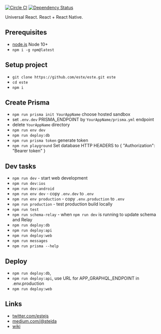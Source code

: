 [![Circle CI](https://img.shields.io/circleci/project/este/este/master.svg)](https://circleci.com/gh/este/este)
[![Dependency Status](https://david-dm.org/este/este.svg)](https://david-dm.org/este/este)

Universal React. React + React Native.

## Prerequisites

* [node.js](http://nodejs.org/) Node 10+
* `npm i -g npm@latest`

## Setup project

* `git clone https://github.com/este/este.git este`
* `cd este`
* `npm i`

## Create Prisma

* `npm run prisma init YourAppName` choose hosted sandbox
* set `.env.dev` PRISMA_ENDPOINT by `YourAppName/prisma.yml` endpoint
* delete `YourAppName` directory
* `npm run env dev`
* `npm run deploy:db`
* `npm run prisma token` generate token
* `npm run playground` Set database HTTP HEADERS to { "Authorization": "Bearer token" }

## Dev tasks

* `npm run dev` - start web development
* `npm run dev:ios`
* `npm run dev:android`
* `npm run env dev` - copy `.env.dev` to `.env`
* `npm run env production` - copy `.env.production` to `.env`
* `npm run production` - test production build locally
* `npm run test`
* `npm run schema-relay` - when `npm run dev` is running to update schema and Relay
* `npm run deploy:db`
* `npm run deploy:api`
* `npm run deploy:web`
* `npm run messages`
* `npm run prisma --help`

## Deploy

* `npm run deploy:db`,
* `npm run deploy:api`, use URL for APP_GRAPHQL_ENDPOINT in .env.production
* `npm run deploy:web`

## Links

* [twitter.com/estejs](https://twitter.com/estejs)
* [medium.com/@steida](https://medium.com/@steida/)
* [wiki](https://github.com/este/este/wiki)
